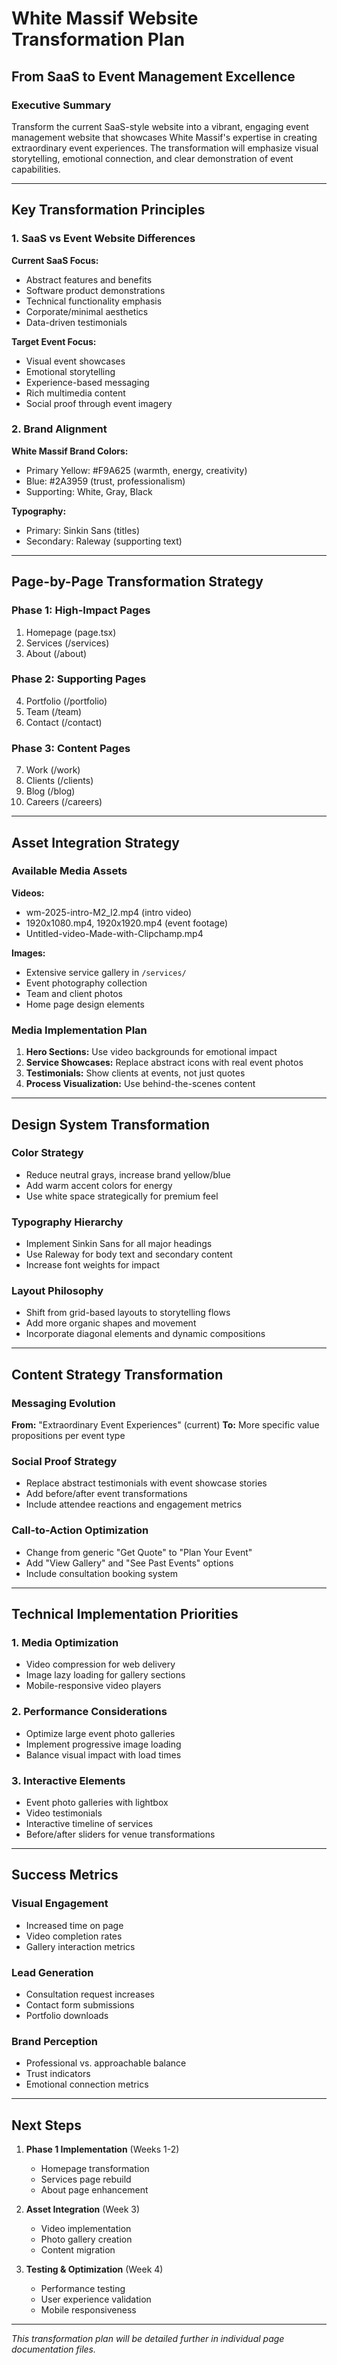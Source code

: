 # White Massif Website Transformation Plan
## From SaaS to Event Management Excellence

### Executive Summary
Transform the current SaaS-style website into a vibrant, engaging event management website that showcases White Massif's expertise in creating extraordinary event experiences. The transformation will emphasize visual storytelling, emotional connection, and clear demonstration of event capabilities.

---

## Key Transformation Principles

### 1. SaaS vs Event Website Differences
**Current SaaS Focus:**
- Abstract features and benefits
- Software product demonstrations
- Technical functionality emphasis
- Corporate/minimal aesthetics
- Data-driven testimonials

**Target Event Focus:**
- Visual event showcases
- Emotional storytelling
- Experience-based messaging
- Rich multimedia content
- Social proof through event imagery

### 2. Brand Alignment
**White Massif Brand Colors:**
- Primary Yellow: #F9A625 (warmth, energy, creativity)
- Blue: #2A3959 (trust, professionalism)
- Supporting: White, Gray, Black

**Typography:**
- Primary: Sinkin Sans (titles)
- Secondary: Raleway (supporting text)

---

## Page-by-Page Transformation Strategy

### Phase 1: High-Impact Pages
1. Homepage (page.tsx)
2. Services (/services)
3. About (/about)

### Phase 2: Supporting Pages
4. Portfolio (/portfolio)
5. Team (/team)
6. Contact (/contact)

### Phase 3: Content Pages
7. Work (/work)
8. Clients (/clients)
9. Blog (/blog)
10. Careers (/careers)

---

## Asset Integration Strategy

### Available Media Assets
**Videos:** 
- wm-2025-intro-M2_l2.mp4 (intro video)
- 1920x1080.mp4, 1920x1920.mp4 (event footage)
- Untitled-video-Made-with-Clipchamp.mp4

**Images:**
- Extensive service gallery in `/services/`
- Event photography collection
- Team and client photos
- Home page design elements

### Media Implementation Plan
1. **Hero Sections:** Use video backgrounds for emotional impact
2. **Service Showcases:** Replace abstract icons with real event photos
3. **Testimonials:** Show clients at events, not just quotes
4. **Process Visualization:** Use behind-the-scenes content

---

## Design System Transformation

### Color Strategy
- Reduce neutral grays, increase brand yellow/blue
- Add warm accent colors for energy
- Use white space strategically for premium feel

### Typography Hierarchy
- Implement Sinkin Sans for all major headings
- Use Raleway for body text and secondary content
- Increase font weights for impact

### Layout Philosophy
- Shift from grid-based layouts to storytelling flows
- Add more organic shapes and movement
- Incorporate diagonal elements and dynamic compositions

---

## Content Strategy Transformation

### Messaging Evolution
**From:** "Extraordinary Event Experiences" (current)
**To:** More specific value propositions per event type

### Social Proof Strategy
- Replace abstract testimonials with event showcase stories
- Add before/after event transformations
- Include attendee reactions and engagement metrics

### Call-to-Action Optimization
- Change from generic "Get Quote" to "Plan Your Event"
- Add "View Gallery" and "See Past Events" options
- Include consultation booking system

---

## Technical Implementation Priorities

### 1. Media Optimization
- Video compression for web delivery
- Image lazy loading for gallery sections
- Mobile-responsive video players

### 2. Performance Considerations
- Optimize large event photo galleries
- Implement progressive image loading
- Balance visual impact with load times

### 3. Interactive Elements
- Event photo galleries with lightbox
- Video testimonials
- Interactive timeline of services
- Before/after sliders for venue transformations

---

## Success Metrics

### Visual Engagement
- Increased time on page
- Video completion rates
- Gallery interaction metrics

### Lead Generation
- Consultation request increases
- Contact form submissions
- Portfolio downloads

### Brand Perception
- Professional vs. approachable balance
- Trust indicators
- Emotional connection metrics

---

## Next Steps

1. **Phase 1 Implementation** (Weeks 1-2)
   - Homepage transformation
   - Services page rebuild
   - About page enhancement

2. **Asset Integration** (Week 3)
   - Video implementation
   - Photo gallery creation
   - Content migration

3. **Testing & Optimization** (Week 4)
   - Performance testing
   - User experience validation
   - Mobile responsiveness

---

*This transformation plan will be detailed further in individual page documentation files.* 